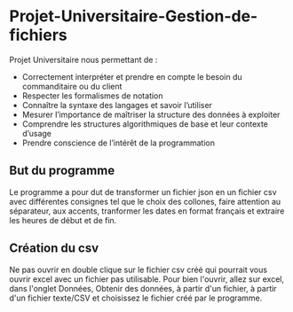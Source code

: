 # Projet-Universitaire-Gestion-de-fichiers
Projet Universitaire nous permettant de :
  -  Correctement interpréter et prendre en compte le besoin du commanditaire ou du client
  -  Respecter les formalismes de notation
  -  Connaître la syntaxe des langages et savoir l’utiliser
  -  Mesurer l’importance de maîtriser la structure des données à exploiter
  -  Comprendre les structures algorithmiques de base et leur contexte d’usage
  -  Prendre conscience de l’intérêt de la programmation

## But du programme
Le programme a pour dut de transformer un fichier json en un fichier csv avec différentes consignes tel que le choix des collones, faire attention au séparateur, aux accents, tranformer les dates en format français et extraire les heures de début et de fin.

## Création du csv
Ne pas ouvrir en double clique sur le fichier csv créé qui pourrait vous ouvrir excel avec un fichier pas utilisable.
Pour bien l'ouvrir, allez sur excel, dans l'onglet Données, Obtenir des données, à partir d'un fichier, à partir d'un fichier texte/CSV et choisissez le fichier créé par le programme.
